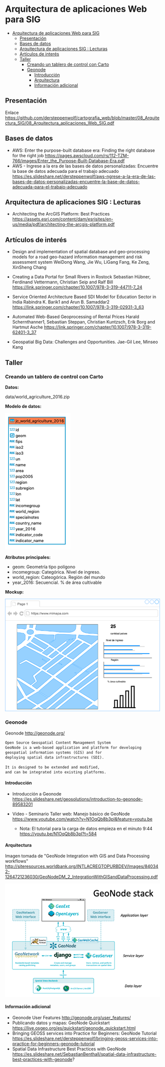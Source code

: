 # Arquitectura de aplicaciones Web para SIG

- [Arquitectura de aplicaciones Web para SIG](#arquitectura-de-aplicaciones-web-para-sig)
  - [Presentación](#presentaci%C3%B3n)
  - [Bases de datos](#bases-de-datos)
  - [Arquitectura de aplicaciones SIG : Lecturas](#arquitectura-de-aplicaciones-sig--lecturas)
  - [Artículos de interés](#art%C3%ADculos-de-inter%C3%A9s)
  - [Taller](#taller)
    - [Creando un tablero de control con Carto](#creando-un-tablero-de-control-con-carto)
    - [Geonode](#geonode)
      - [Introducción](#introducci%C3%B3n)
      - [Arquitectura](#arquitectura)
      - [Información adicional](#informaci%C3%B3n-adicional)

## Presentación

Enlace https://github.com/dersteppenwolf/cartografia_web/blob/master/08_Arquitectura_SIG/08_Arquitectura_aplicaciones_Web_SIG.pdf

## Bases de datos 

- AWS: Enter the purpose-built database era: Finding the right database for the right job https://pages.awscloud.com/rs/112-TZM-766/images/Enter_the_Purpose-Built-Database-Era.pdf
- AWS - Ingrese a la era de las bases de datos personalizadas: Encuentre la base de datos adecuada para el trabajo adecuado https://es.slideshare.net/dersteppenwolf/aws-ngrese-a-la-era-de-las-bases-de-datos-personalizadas-encuentre-la-base-de-datos-adecuada-para-el-trabajo-adecuado


## Arquitectura de aplicaciones SIG : Lecturas

- Architecting the ArcGIS Platform: Best Practices https://assets.esri.com/content/dam/esrisites/en-us/media/pdf/architecting-the-arcgis-platform.pdf

## Artículos de interés

- Design and implementation of spatial database and geo-processing models for a road geo-hazard information management and risk assessment system WeiDong Wang, Jie Wu, LiGang Fang, Ke Zeng, XinSheng Chang

- Creating a Data Portal for Small Rivers in Rostock
  Sebastian Hübner, Ferdinand Vettermann, Christian Seip and Ralf Bill
  https://link.springer.com/chapter/10.1007/978-3-319-44711-7_24

- Service Oriented Architecture Based SDI Model for Education Sector in India
  Rabindra K. Barik1 and Arun B. Samaddar2
  https://link.springer.com/chapter/10.1007/978-3-319-02931-3_63

- Automated Web-Based Geoprocessing of Rental Prices
  Harald Schernthanner1, Sebastian Steppan, Christian Kuntzsch, Erik Borg and Hartmut Asche
  https://link.springer.com/chapter/10.1007/978-3-319-62401-3_37

- Geospatial Big Data: Challenges and Opportunities. Jae-Gil Lee, Minseo Kang

## Taller 

### Creando un tablero de control con Carto

**Datos:**
 
data/world_agriculture_2016.zip

**Modelo de datos:**

![](images/model.png)

**Atributos principales:**

* geom: Geometría tipo polígono
* incomegroup: Categórica.  Nivel de ingreso.
* world_region: Cateogórica. Región del mundo
* year_2016: Secuencial.  % de área cultivable


**Mockup:** 

![](images/mockup.png)



### Geonode

Geonode http://geonode.org/

    Open Source Geospatial Content Management System
    GeoNode is a web-based application and platform for developing 
    geospatial information systems (GIS) and for 
    deploying spatial data infrastructures (SDI).

    It is designed to be extended and modified, 
    and can be integrated into existing platforms.

#### Introducción 

+ Introducción a Geonode https://es.slideshare.net/geosolutions/introduction-to-geonode-89583201

+ Video - Seminario Taller web: Manejo básico de GeoNode   https://www.youtube.com/watch?v=N1OqQb8b3pI&feature=youtu.be
  + Nota: El tutorial para la carga de datos empieza en el minuto 9:44 https://youtu.be/N1OqQb8b3pI?t=584


#### Arquitectura 

  Imagen tomada de "GeoNode Integration with GIS
  and Data Processing workflows" http://siteresources.worldbank.org/INTLACREGTOPURBDEV/Images/840342-1264721236030/GeoNodeDM_2_IntegrationWithGISandDataProcessing.pdf  

![](images/geonode.png)

#### Información adicional

+ Geonode User Features http://geonode.org/user_features/
+ Publicando datos y mapas: GeoNode Quickstart  https://live.osgeo.org/es/quickstart/geonode_quickstart.html
+ Bringing GEOSS services into Practice for Beginners: GeoNode Tutorial https://es.slideshare.net/dersteppenwolf/bringing-geoss-services-into-practice-for-beginners-geonode-tutorial
+ Spatial Data Infrastructure Best Practices with GeoNode https://es.slideshare.net/SebastianBenthall/spatial-data-infrastructure-best-practices-with-geonode?

